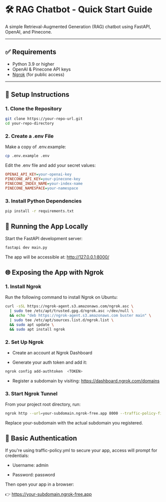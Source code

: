 # 🛠️ RAG Chatbot - Quick Start Guide

A simple Retrieval-Augmented Generation (RAG) chatbot using FastAPI, OpenAI, and Pinecone.

---

## ✅ Requirements

- Python 3.9 or higher
- OpenAI & Pinecone API keys
- [Ngrok](https://ngrok.com/) (for public access)

---

## 📁 Setup Instructions

### 1. Clone the Repository

```bash
git clone https://your-repo-url.git
cd your-repo-directory
```


### 2. Create a .env File

Make a copy of .env.example:

```bash
cp .env.example .env
```

Edit the .env file and add your secret values:

```ini
OPENAI_API_KEY=your-openai-key
PINECONE_API_KEY=your-pinecone-key
PINECONE_INDEX_NAME=your-index-name
PINECONE_NAMESPACE=your-namespace
```



### 3. Install Python Dependencies

```bash
pip install -r requirements.txt
```


## 🚀 Running the App Locally

Start the FastAPI development server:

```bash
fastapi dev main.py
```

The app will be accessible at:
http://127.0.0.1:8000/

## 🌐 Exposing the App with Ngrok

### 1. Install Ngrok

Run the following command to install Ngrok on Ubuntu:

```bash
curl -sSL https://ngrok-agent.s3.amazonaws.com/ngrok.asc \
  | sudo tee /etc/apt/trusted.gpg.d/ngrok.asc >/dev/null \
  && echo "deb https://ngrok-agent.s3.amazonaws.com buster main" \
  | sudo tee /etc/apt/sources.list.d/ngrok.list \
  && sudo apt update \
  && sudo apt install ngrok
```

### 2. Set Up Ngrok

  - Create an account at Ngrok Dashboard

  - Generate your auth token and add it:

```bash
ngrok config add-authtoken  <TOKEN>
```

  - Register a subdomain by visiting:
    https://dashboard.ngrok.com/domains


### 3. Start Ngrok Tunnel

From your project root directory, run:

```bash
ngrok http --url=your-subdomain.ngrok-free.app 8000 --traffic-policy-file=traffic-policy.yml
```
Replace your-subdomain with the actual subdomain you registered.

## 🔐 Basic Authentication

If you're using traffic-policy.yml to secure your app, access will prompt for credentials:

  - Username: admin

  - Password: password

Then open your app in a browser:

👉 https://your-subdomain.ngrok-free.app

